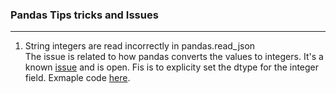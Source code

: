 ### Pandas Tips tricks and Issues
---
1. String integers are read incorrectly in pandas.read_json  
   The issue is related to how pandas converts the values to integers. It's a known [issue](https://github.com/pandas-dev/pandas/issues/20608#) and is open.
   Fis is to explicity set the dtype for the integer field. Exmaple code [here](read_json.py).